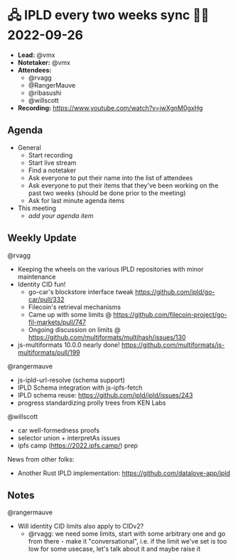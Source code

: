 # 🖧 IPLD every two weeks sync 🙌🏽 2022-09-26

- **Lead:** @vmx
- **Notetaker:** @vmx
- **Attendees:**
  - @rvagg
  - @RangerMauve
  - @ribasushi
  - @willscott 
- **Recording:** https://www.youtube.com/watch?v=jwXgnM0gxHg


## Agenda

- General
  - Start recording
  - Start live stream
  - Find a notetaker
  - Ask everyone to put their name into the list of attendees
  - Ask everyone to put their items that they've been working on the past two weeks (should be done prior to the meeting)
  - Ask for last minute agenda items
- This meeting
  - _add your agenda item_


## Weekly Update

@rvagg
 - Keeping the wheels on the various IPLD repositories with minor maintenance
 - Identity CID fun!
     - go-car's blockstore interface tweak https://github.com/ipld/go-car/pull/332
     - Filecoin's retrieval mechanisms
     - Came up with some limits @ https://github.com/filecoin-project/go-fil-markets/pull/747
     - Ongoing discussion on limits @ https://github.com/multiformats/multihash/issues/130
 - js-multiformats 10.0.0 nearly done! https://github.com/multiformats/js-multiformats/pull/199

@rangermauve
- js-ipld-url-resolve (schema support)
- IPLD Schema integration with js-ipfs-fetch
- IPLD schema reuse: https://github.com/ipld/ipld/issues/243
- progress standardizing prolly trees from KEN Labs

@willscott 
- car well-formedness proofs
- selector union + interpretAs issues
- ipfs camp (https://2022.ipfs.camp/) prep

News from other folks:
 - Another Rust IPLD implementation: https://github.com/datalove-app/ipld


## Notes

@rangermauve
 - Will identity CID limits also apply to CIDv2?
     - @rvagg: we need some limits, start with some arbitrary one and go from there - make it "conversational", i.e. if the limit we've set is too low for some usecase, let's talk about it and maybe raise it

<!-- After each call, the notetaker submits a PR to https://github.com/ipld/team-mgmt to store the notes on the meeting-notes folder -->


